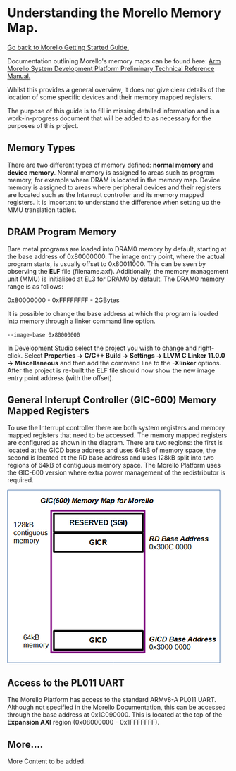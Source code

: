 # Understanding the Morello Memory Map.

 [Go back to Morello Getting Started Guide.](./../../../../morello-getting-started.md)

Documentation outlining Morello's memory maps can be found here: [Arm Morello System Development Platform Preliminary Technical Reference Manual.](./https://developer.arm.com/documentation/102278/latest)

Whilst this provides a general overview, it does not give clear details of the location of some specific devices and their memory mapped registers.

The purpose of this guide is to fill in missing detailed information and is a work-in-progress document that will be added to as necessary for the purposes of this project.


## Memory Types
There are two different types of memory defined: **normal memory** and **device memory**. Normal memory is assigned to areas such as program memory, for example where DRAM is located in the memory map. Device memory is assigned to areas where peripheral devices and their registers are located such as the Interrupt controller and its memory mapped registers. It is important to understand the difference when setting up the MMU translation tables.

## DRAM Program Memory
Bare metal programs are loaded into DRAM0 memory by default, starting at the base address of 0x80000000. The image entry point, where the actual program starts, is usually offset to 0x80011000. This can be seen by observing the **ELF** file (filename.axf). Additionally, the memory management unit (MMU) is initialised at EL3 for DRAM0 by default. The DRAM0 memory range is as follows:

0x80000000 - 0xFFFFFFFF - 2GBytes

It is possible to change the base address at which the program is loaded into memory through a linker command line option. 

```
--image-base 0x80000000
```
In Development Studio select the project you wish to change and right-click. Select **Properties -> C/C++ Build -> Settings -> LLVM C Linker 11.0.0 -> Miscellaneous** and then add the command line to the **-Xlinker** options. After the project is re-built the ELF file should now show the new image entry point address (with the offset).

## General Interupt Controller (GIC-600) Memory Mapped Registers
To use the Interrupt controller there are both system registers and memory mapped registers that need to be accessed. The memory mapped registers are configured as shown in the diagram. There are two regions: the first is located at the GICD base address and uses 64kB of memory space, the second is located at the RD base address and uses 128kB split into two regions of 64kB of contiguous memory space. The Morello Platform uses the GIC-600 version where extra power management of the redistributor is required.

![GIC Morello Memory Map](./GICMemMap.gif)

## Access to the PL011 UART
The Morello Platform has access to the standard ARMv8-A PL011 UART. Although not specified in the Morello Documentation, this can be accessed through the base address at 0x1C090000. This is located at the top of the **Expansion AXI** region (0x08000000 - 0x1FFFFFFF).

## More....
More Content to be added.